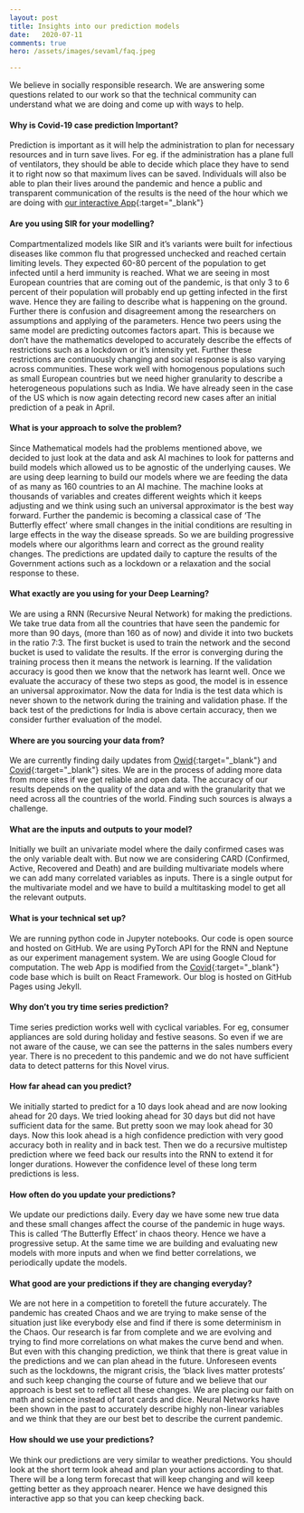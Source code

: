 ```yaml
---
layout: post
title: Insights into our prediction models
date:   2020-07-11
comments: true
hero: /assets/images/sevaml/faq.jpeg

---
```


We believe in socially responsible research. We are answering some questions related to our work so that the technical community can understand what we are doing and come up with ways to help.

#### Why is Covid-19 case prediction Important?
Prediction is important as it will help the administration to plan for necessary resources and in turn save lives. For eg. if the administration has a plane full of ventilators, they should be able to decide which place they have to send it to right now so that maximum lives can be saved. Individuals will also be able to plan their lives around the pandemic and hence a public and transparent communication of the results is the need of the hour which we are doing with [our interactive App][sevaml]{:target="_blank"}

#### Are you using SIR for your modelling?
Compartmentalized models like SIR and it’s variants were built for infectious diseases like common flu that progressed unchecked and reached certain limiting levels. They expected 60-80 percent of the population to get infected until a herd immunity is reached. What we are seeing in most European countries that are coming out of the pandemic, is that only 3 to 6 percent of their population will probably end up getting infected in the first wave. Hence they are failing to describe what is happening on the ground. Further there is confusion and disagreement among the researchers on assumptions and applying of the parameters. Hence two peers using the same model are predicting outcomes factors apart. This is because we don’t have the mathematics developed to accurately describe the effects of restrictions such as a lockdown or it’s intensity yet. Further these restrictions are continuously changing and social response is also varying across communities. These work well with homogenous populations such as small European countries but we need higher granularity to describe a heterogeneous populations such as India. We have already seen in the case of the US which is now again detecting record new cases after an initial prediction of a peak in April.

#### What is your approach to solve the problem?
Since Mathematical models had the problems mentioned above, we decided to just look at the data and ask AI machines to look for patterns and build models which allowed us to be agnostic of the underlying causes. We are using deep learning to build our models where we are feeding the data of as many as 160 countries to an AI machine. The machine looks at thousands of variables and creates different weights which it keeps adjusting and we think using such an universal approximator is the best way forward. Further the pandemic is becoming a classical case of ‘The Butterfly effect’ where small changes in the initial conditions are resulting in large effects in the way the disease spreads. So we are building progressive models where our algorithms learn and correct as the ground reality changes. The predictions are updated daily to capture the results of the Government actions such as a lockdown or a relaxation and the social response to these. 

#### What exactly are you using for your Deep Learning?
We are using a RNN (Recursive Neural Network) for making the predictions. We take true data from all the countries that have seen the pandemic for more than 90 days, (more than 160 as of now) and divide it into two buckets in the ratio 7:3. The first bucket is used to train the network and the second bucket is used to validate the results. If the error is converging during the training process then it means the network is learning. If the validation accuracy is good then we know that the network has learnt well. Once we evaluate the accuracy of these two steps as good, the model is in essence an universal approximator.  Now the data for India is the test data which is never shown to the network during the training and validation phase. If the back test of the predictions for India is above certain accuracy, then we consider further evaluation of the model.

#### Where are you sourcing your data from?
We are currently finding daily updates from [Owid][owid]{:target="_blank"} and [Covid][covid]{:target="_blank"} sites. We are in the process of adding more data from more sites if we get reliable and open data. The accuracy of our results depends on the quality of the data and with the granularity that we need across all the countries of the world. Finding such sources is always a challenge.

#### What are the inputs and outputs to your model?
Initially we built an univariate model where the daily confirmed cases was the only variable dealt with. But now we are considering CARD (Confirmed, Active, Recovered and Death) and are building multivariate models where we can add many correlated variables as inputs. There is a single output for the multivariate model and we have to build a multitasking model to get all the relevant outputs.

#### What is your technical set up?
We are running python code in Jupyter notebooks. Our code is open source and hosted on GitHub. We are using PyTorch API for the RNN and Neptune as our experiment management system. We are using Google Cloud for computation. The web App is modified from the [Covid][covid]{:target="_blank"} code base which is built on React Framework. Our blog is hosted on GitHub Pages using Jekyll.

#### Why don’t you try time series prediction?
Time series prediction works well with cyclical variables. For eg, consumer appliances are sold during holiday and festive seasons. So even if we are not aware of the cause, we can see the patterns in the sales numbers every year. There is no precedent to this pandemic and we do not have sufficient data to detect patterns for this Novel virus.

#### How far ahead can you predict?
We initially started to predict for a 10 days look ahead and are now looking ahead for 20 days. We tried looking ahead for 30 days but did not have sufficient data for the same. But pretty soon we may look ahead for 30 days. Now this look ahead is a high confidence prediction with very good accuracy both in reality and in back test. Then we do a recursive multistep prediction where we feed back our results into the RNN to extend it for longer durations. However the confidence level of these long term predictions is less.

#### How often do you update your predictions?
We update our predictions daily. Every day we have some new true data and these small changes affect the course of the pandemic in huge ways. This is called ‘The Butterfly Effect’ in chaos theory. Hence we have a progressive setup. At the same time we are building and evaluating new models with more inputs and when we find better correlations, we periodically update the models.

#### What good are your predictions if they are changing everyday?
We are not here in a competition to foretell the future accurately. The pandemic has created Chaos and we are trying to make sense of the situation just like everybody else and find if there is some determinism in the Chaos. Our research is far from complete and we are evolving and trying to find more correlations on what makes the curve bend and when. But even with this changing prediction, we think that there is great value in the predictions and we can plan ahead in the future. Unforeseen events such as the lockdowns, the migrant crisis, the ‘black lives matter protests’ and such keep changing the course of future and we believe that our approach is best set to reflect all these changes. We are placing our faith on math and science instead of tarot cards and dice. Neural Networks have been shown in the past to accurately describe highly non-linear variables and we think that they are our best bet to describe the current pandemic.

#### How should we use your predictions?
We think our predictions are very similar to weather predictions. You should look at the short term look ahead and plan your actions according to that. There will be a long term forecast that will keep changing and will keep getting better as they approach nearer. Hence we have designed this interactive app so that you can keep checking back.


[sevaml]: https://seva.ml/?utm_source=sevaml&utm_medium=Website&utm_campaign=Third%20Push
[covid]: https://covid19india.org
[owid]: https://ourworldindata.org